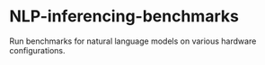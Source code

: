 # NLP-inferencing-benchmarks
Run benchmarks for natural language models on various hardware configurations.
